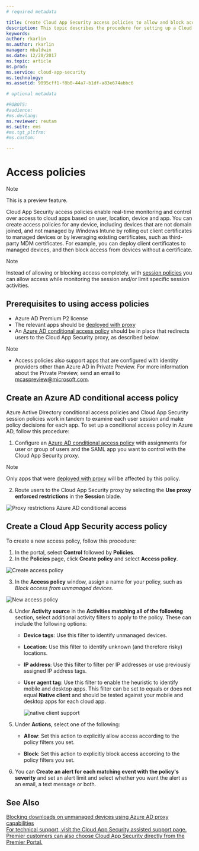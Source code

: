 ```yaml
---
# required metadata

title: Create Cloud App Security access policies to allow and block access | Microsoft Docs
description: This topic describes the procedure for setting up a Cloud App Security Proxy access policy to allow and block access to apps connected through Azure AD.
keywords:
author: rkarlin
ms.author: rkarlin
manager: mbaldwin
ms.date: 12/20/2017
ms.topic: article
ms.prod:
ms.service: cloud-app-security
ms.technology:
ms.assetid: 9095cff1-f8b0-44a7-b1df-a83e674abbc6

# optional metadata

#ROBOTS:
#audience:
#ms.devlang:
ms.reviewer: reutam
ms.suite: ems
#ms.tgt_pltfrm:
#ms.custom:

---
```



# Access policies 

> [!NOTE]
> This is a preview feature.

Cloud App Security access policies enable real-time monitoring and control over access to cloud apps based on user, location, device and app. You can create access policies for any device, including devices that are not domain joined, and not managed by Windows Intune by rolling out client certificates to managed devices or by leveraging existing certificates, such as third-party MDM certificates. For example, you can deploy client certificates to managed devices, and then block access from devices without a certificate. 

> [!NOTE]
> Instead of allowing or blocking access completely, with [session policies](session-policy-aad.md) you can allow access while monitoring the session and/or limit specific session activities. 

## Prerequisites to using access policies

- Azure AD Premium P2 license
- The relevant apps should be [deployed with proxy](proxy-deployment-aad.md)
- An [Azure AD conditional access policy](https://docs.microsoft.com/azure/active-directory/active-directory-conditional-access-azure-portal) should be in place that redirects users to the Cloud App Security proxy, as described below.

> [!NOTE]
> - Access policies also support apps that are configured with identity providers other than Azure AD in Private Preview. For more information about the Private Preview, send an email to mcaspreview@microsoft.com.

## Create an Azure AD conditional access policy

Azure Active Directory conditional access policies and Cloud App Security session policies work in tandem to examine each user session and make policy decisions for each app. To set up a conditional access policy in Azure AD, follow this procedure:

1. Configure an [Azure AD conditional access policy](https://docs.microsoft.com/azure/active-directory/active-directory-conditional-access-azure-portal) with assignments for user or group of users and the SAML app you want to control with the Cloud App Security proxy. 

  > [!NOTE]
  > Only apps that were [deployed with proxy](proxy-deployment-aad.md) will be affected by this policy.

2. Route users to the Cloud App Security proxy by selecting the **Use proxy enforced restrictions** in the **Session** blade.

 ![Proxy restrictions Azure AD conditional access](./media/proxy-deploy-restrictions-aad.png)

## Create a Cloud App Security access policy 

To create a new access policy, follow this procedure:

1. In the portal, select **Control** followed by **Policies**.
2. In the **Policies** page, click **Create policy** and select **Access policy**.  

 ![Create access policy](./media/access-policy-menu.png)

3. In the **Access policy** window, assign a name for your policy, such as *Block access from unmanaged devices*.

 ![New access policy](./media/access-policy-screen.png)

4. Under **Activity source** in the **Activities matching all of the following** section, select additional activity filters to apply to the policy. These can include the following options: 
     
   - **Device tags**: Use this filter to identify unmanaged devices.

   - **Location**: Use this filter to identify unknown (and therefore risky) locations. 

   - **IP address**: Use this filter to filter per IP addresses or use previously assigned IP address tags. 

   - **User agent tag**: Use this filter to enable the heuristic to identify mobile and desktop apps. This filter can be set to equals or does not equal **Native client** and should be tested against your mobile and desktop apps for each cloud app.
  
       ![native client support](./media/user-agent-tag.png)

5. Under **Actions**, select one of the following: 

    - **Allow**: Set this action to explicitly allow access according to the policy filters you set.

    - **Block**: Set this action to explicitly block access according to the policy filters you set. 

6. You can **Create an alert for each matching event with the policy's severity** and set an alert limit and select whether you want the alert as an email, a text message or both.




 
## See Also  
[Blocking downloads on unmanaged devices using Azure AD proxy capabilities](use-case-proxy-block-session-aad.md)   
[For technical support, visit the Cloud App Security assisted support page.](http://support.microsoft.com/oas/default.aspx?prid=16031)   
[Premier customers can also choose Cloud App Security directly from the Premier Portal.](https://premier.microsoft.com/)  
  
  